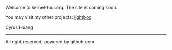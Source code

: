 Welcome to kernel-tour.org. The site is coming soon.

You may visit my other projects: [lightbox](https://lightbox.kernel-tour.org)

Cyrus Huang

---

All right reserved, powered by github.com
